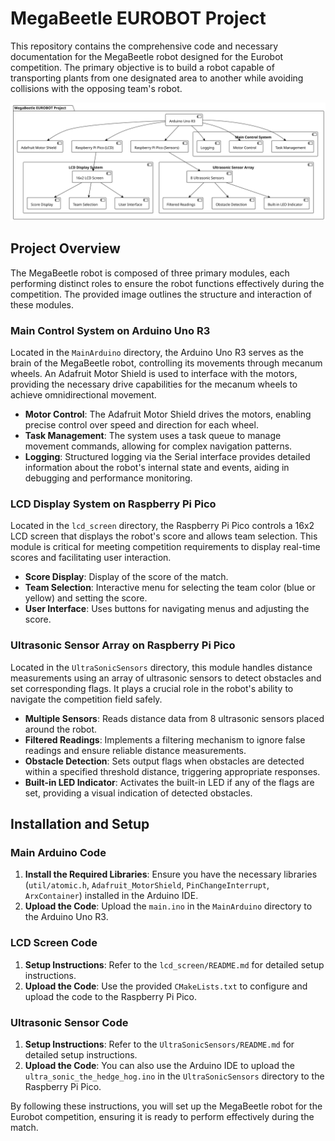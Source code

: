 # MegaBeetle EUROBOT Project

This repository contains the comprehensive code and necessary documentation for the MegaBeetle robot designed for the Eurobot competition. The primary objective is to build a robot capable of transporting plants from one designated area to another while avoiding collisions with the opposing team's robot.

![Project Overview](image.svg)

## Project Overview

The MegaBeetle robot is composed of three primary modules, each performing distinct roles to ensure the robot functions effectively during the competition. The provided image outlines the structure and interaction of these modules.

### Main Control System on Arduino Uno R3

Located in the `MainArduino` directory, the Arduino Uno R3 serves as the brain of the MegaBeetle robot, controlling its movements through mecanum wheels. An Adafruit Motor Shield is used to interface with the motors, providing the necessary drive capabilities for the mecanum wheels to achieve omnidirectional movement.

- **Motor Control**: The Adafruit Motor Shield drives the motors, enabling precise control over speed and direction for each wheel.
- **Task Management**: The system uses a task queue to manage movement commands, allowing for complex navigation patterns.
- **Logging**: Structured logging via the Serial interface provides detailed information about the robot's internal state and events, aiding in debugging and performance monitoring.

### LCD Display System on Raspberry Pi Pico

Located in the `lcd_screen` directory, the Raspberry Pi Pico controls a 16x2 LCD screen that displays the robot's score and allows team selection. This module is critical for meeting competition requirements to display real-time scores and facilitating user interaction.

- **Score Display**: Display of the score of the match.
- **Team Selection**: Interactive menu for selecting the team color (blue or yellow) and setting the score.
- **User Interface**: Uses buttons for navigating menus and adjusting the score.

### Ultrasonic Sensor Array on Raspberry Pi Pico

Located in the `UltraSonicSensors` directory, this module handles distance measurements using an array of ultrasonic sensors to detect obstacles and set corresponding flags. It plays a crucial role in the robot's ability to navigate the competition field safely.

- **Multiple Sensors**: Reads distance data from 8 ultrasonic sensors placed around the robot.
- **Filtered Readings**: Implements a filtering mechanism to ignore false readings and ensure reliable distance measurements.
- **Obstacle Detection**: Sets output flags when obstacles are detected within a specified threshold distance, triggering appropriate responses.
- **Built-in LED Indicator**: Activates the built-in LED if any of the flags are set, providing a visual indication of detected obstacles.

## Installation and Setup

### Main Arduino Code

1. **Install the Required Libraries**: Ensure you have the necessary libraries (`util/atomic.h`, `Adafruit_MotorShield`, `PinChangeInterrupt`, `ArxContainer`) installed in the Arduino IDE.
2. **Upload the Code**: Upload the `main.ino` in the `MainArduino` directory to the Arduino Uno R3.

### LCD Screen Code

1. **Setup Instructions**: Refer to the `lcd_screen/README.md` for detailed setup instructions.
2. **Upload the Code**: Use the provided `CMakeLists.txt` to configure and upload the code to the Raspberry Pi Pico.

### Ultrasonic Sensor Code

1. **Setup Instructions**: Refer to the `UltraSonicSensors/README.md` for detailed setup instructions.
2. **Upload the Code**: You can also use the Arduino IDE to upload the `ultra_sonic_the_hedge_hog.ino` in the `UltraSonicSensors` directory to the Raspberry Pi Pico.

By following these instructions, you will set up the MegaBeetle robot for the Eurobot competition, ensuring it is ready to perform effectively during the match.
